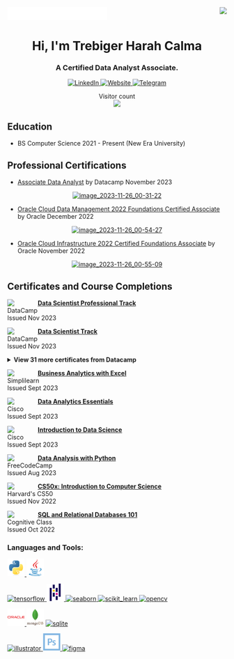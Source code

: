 <img src="https://github.com/TrebleClef20/TrebleClef20/blob/main/flow.svg" />

<a href="https://www.linkedin.com/in/trebleclef20/">
    <img align="right" src="https://linkedin-github-readme.onrender.com/api/render/Trebiger%20Harah%20Calma/Data%20Analyst/Student/3rd%20yr%20BSCS/dark/https%3A%2F%2Flh3.googleusercontent.com%2Fa%2FACg8ocKZTUfQNJLQfTS4NeyW6xqxtskcIebswKza516mdS7mAg%3Ds432-c-no" />
</a>

<h1 align="center">Hi, I'm Trebiger Harah Calma</h1>
<h3 align="center">A Certified Data Analyst Associate.</h3>

<p align="center">
    <a href="https://www.linkedin.com/in/trebleclef20/">
        <img src="https://img.shields.io/badge/linkedin-%230077B5.svg?style=for-the-badge&logo=linkedin&logoColor=white" alt="LinkedIn">
    </a>
    <a href="mailto: trebigerharahcalma@gmail.com">
        <img src="https://img.shields.io/badge/Gmail-D14836?style=for-the-badge&logo=gmail&logoColor=white" alt="Website">
    </a>
    <a href="https://t.me/TrebleClef20">
        <img src="https://img.shields.io/badge/Telegram-2CA5E0?style=for-the-badge&color=white&logo=telegram&logoColor=blue" alt="Telegram">
    </a>
</p>

<p align="center"> 
  Visitor count<br>
  <img src="https://profile-counter.glitch.me/TrebleClef20/count.svg" />
</p>

## Education
- BS Computer Science 2021 - Present (New Era University)

## Professional Certifications

- [Associate Data Analyst](https://www.datacamp.com/certificate/DAA0015252172784) by Datacamp November 2023
<p align="center">
    <a href="https://drive.google.com/file/d/1snuGzxq3QotUyopkGj4I_RommPUZi8Kv/view?usp=sharing">
        <img width="700" alt="image_2023-11-26_00-31-22" src="https://github.com/TrebleClef20/TrebleClef20/assets/65029347/3e8b4e7a-1fe7-47cd-8d87-ac95669f97b2">
    </a>
</p>

- [Oracle Cloud Data Management 2022 Foundations Certified Associate](https://catalog-education.oracle.com/pls/certview/sharebadge?id=73AC08648CACD3285B113FC8255D687B5384CF408931735A7AC346A7A20472ED) by Oracle December 2022
<p align="center">
    <a href="https://catalog-education.oracle.com/pls/certview/sharebadge?id=73AC08648CACD3285B113FC8255D687B5384CF408931735A7AC346A7A20472ED">
        <img width="700" alt="image_2023-11-26_00-54-27" src="https://github.com/TrebleClef20/TrebleClef20/assets/65029347/77de461a-5bdf-40b8-a875-0fc0079dbec7">
    </a>
</p>

- [Oracle Cloud Infrastructure 2022 Certified Foundations Associate](https://catalog-education.oracle.com/pls/certview/sharebadge?id=B44992A462323AADAFEE59F44B430F760CD5AF56A07B13A929E8E1C037B89375) by Oracle November 2022
<p align="center">
    <a href="https://catalog-education.oracle.com/pls/certview/sharebadge?id=B44992A462323AADAFEE59F44B430F760CD5AF56A07B13A929E8E1C037B89375">
        <img width="700" alt="image_2023-11-26_00-55-09" src="https://github.com/TrebleClef20/TrebleClef20/assets/65029347/af64e122-8e3e-49a4-81cc-4e1b28c32667">
    </a>
</p>



## Certificates and Course Completions
<p align="left">
    <a href="https://www.datacamp.com/completed/statement-of-accomplishment/track/bc8a45a9216f5582e45930b9cb6fb2651dd94521" title="Statement of Accomplishment">
        <img src="https://media.licdn.com/dms/image/C4D0BAQHoE9F6A76mOQ/company-logo_100_100/0/1630577190840/datacampinc_logo?e=1709164800&v=beta&t=nw4-c14iecX6q0pl-WyHc46TH1itt3mjyD_sCyJI0qw" width="70px" align="left"/>
    </a>
    <a href="https://www.datacamp.com/completed/statement-of-accomplishment/track/bc8a45a9216f5582e45930b9cb6fb2651dd94521">
        <strong>Data Scientist Professional Track</strong>
    </a>
    <br>DataCamp
    <br>Issued Nov 2023
</p>

<p align="left">
    <a href="https://www.datacamp.com/completed/statement-of-accomplishment/track/a0fe0ae72627152f313741077442a4bb79e6a144" title="Statement of Accomplishment">
        <img src="https://media.licdn.com/dms/image/C4D0BAQHoE9F6A76mOQ/company-logo_100_100/0/1630577190840/datacampinc_logo?e=1709164800&v=beta&t=nw4-c14iecX6q0pl-WyHc46TH1itt3mjyD_sCyJI0qw" width="70px" align="left"/>
    </a>
    <a href="https://www.datacamp.com/completed/statement-of-accomplishment/track/a0fe0ae72627152f313741077442a4bb79e6a144">
        <strong>Data Scientist Track</strong>
    </a>
    <br>DataCamp
    <br>Issued Nov 2023
</p>
<details>
    <summary><strong>View 31 more certificates from Datacamp</strong></summary>
        <ul>• <a href="https://www.datacamp.com/completed/statement-of-accomplishment/course/cb4cdd79bfd7581a355bb27482db3197c2491bfb"><strong>Cleaning Data in Python</strong></a> issued Nov 2023</ul>
        <ul>• <a href="https://www.datacamp.com/completed/statement-of-accomplishment/course/cac5cb535a6dbcb92ecf7fb36e48d63197ba69dc"><strong>Data Communication Concepts</strong></a> issued Nov 2023</ul>
        <ul>• <a href="https://www.datacamp.com/completed/statement-of-accomplishment/course/b119851ca27a9831de269ffe2466cec172308070"><strong>Data Manipulation with pandas</strong></a> issued Nov 2023</ul>
        <ul>• <a href="https://www.datacamp.com/completed/statement-of-accomplishment/course/b987da5a5baaaef8646c924b4099eb047bc3c83b"><strong>Developing Python Packages</strong></a> issued Nov 2023</ul>
        <ul>• <a href="https://www.datacamp.com/completed/statement-of-accomplishment/course/ccfa0d8a1f1ee259266c683540d8b42007470a53"><strong>Exploratory Data Analysis in Python</strong></a> issued Nov 2023</ul>
        <ul>• <a href="https://www.datacamp.com/completed/statement-of-accomplishment/course/bbecc17bc76a53013511a3e7b1837923880a30a3"><strong>Hypothesis Testing in Python</strong></a> issued Nov 2023</ul>
        <ul>• <a href="https://www.datacamp.com/completed/statement-of-accomplishment/course/1bdebcacf82f4e33075c2dfb63c9c4de5aa4b651"><strong>Intermediate Data Visualization with Seaborn</strong></a> issued Nov 2023</ul>
        <ul>• <a href="https://www.datacamp.com/completed/statement-of-accomplishment/course/6c855ba967f7d50e8276c11ab1032912dc3aaebc"><strong>Intermediate Importing Data in Python</strong></a> issued Nov 2023</ul>
        <ul>• <a href="https://www.datacamp.com/completed/statement-of-accomplishment/course/5e71e6e2a0eaea5d9d50a69c92499aee5c798890"><strong>Intermediate Python</strong></a> issued Nov 2023</ul>
        <ul>• <a href="https://www.datacamp.com/completed/statement-of-accomplishment/course/34746c7ab713c419354351af8c86020a3d8b8cb3"><strong>Intermediate SQL</strong></a> issued Nov 2023</ul>
        <ul>• <a href="https://www.datacamp.com/completed/statement-of-accomplishment/course/ff9c9f7620382ce8b6b4c88a14dc0bb06598e994"><strong>Introduction to Data Visualization with Matplotlib</strong></a> issued Nov 2023</ul>
        <ul>• <a href="https://www.datacamp.com/completed/statement-of-accomplishment/course/31cd28c882fadfd016b5d567133207d92b0e5ea9"><strong>Introduction to Data Visualization with Seaborn</strong></a> issued Nov 2023</ul>
        <ul>• <a href="https://www.datacamp.com/completed/statement-of-accomplishment/course/dab5299f0dd2b485eee7c753337bd1bca8dd36bc"><strong>Introduction to Git</strong></a> issued Nov 2023</ul>
        <ul>• <a href="https://www.datacamp.com/completed/statement-of-accomplishment/course/c2cfe65f5d01eca4d26a1bdaa501bd85a9b6ce9e"><strong>Introduction to Importing Data in Python</strong></a> issued Nov 2023</ul>
        <ul>• <a href="https://www.datacamp.com/completed/statement-of-accomplishment/course/2ec3edbb13aef9731515b6279f27f58d89f2282a"><strong>Introduction to Python</strong></a> issued Nov 2023</ul>
        <ul>• <a href="https://www.datacamp.com/completed/statement-of-accomplishment/course/2372c31853c79b48a86ca97e00c0170b3a814fa0"><strong>Introduction to Regression with statsmodels in Python</strong></a> issued Nov 2023</ul>
        <ul>• <a href="https://www.datacamp.com/completed/statement-of-accomplishment/course/9613065ef728007ac19f175a88fb9e8ca4cf5a8c"><strong>Introduction to SQL</strong></a> issued Nov 2023</ul>
        <ul>• <a href="https://www.datacamp.com/completed/statement-of-accomplishment/course/a0e1ce1122f9177228df3a1788a93e05138704bb"><strong>Introduction to Statistics in Python</strong></a> issued Nov 2023</ul>
        <ul>• <a href="https://www.datacamp.com/completed/statement-of-accomplishment/course/3e135492031cc34165af67bd26d927f249325585"><strong>Joining Data in SQL</strong></a> issued Nov 2023</ul>
        <ul>• <a href="https://www.datacamp.com/completed/statement-of-accomplishment/course/e94ccfb9becd85a1a77edbdd3d42ea964abb587c"><strong>Joining Data with pandas</strong></a> issued Nov 2023</ul>
        <ul>• <a href="https://www.datacamp.com/completed/statement-of-accomplishment/course/1d29e9f1f2515b67065eb1f51cc5a5747eacc4e6"><strong>Machine Learning for Business</strong></a> issued Nov 2023</ul>
        <ul>• <a href="https://www.datacamp.com/completed/statement-of-accomplishment/course/3262a09fc4acae84f5cd88ae47658476c2f05926"><strong>Machine Learning with Tree-Based Models in Python</strong></a> issued Nov 2023</ul>
        <ul>• <a href="https://www.datacamp.com/completed/statement-of-accomplishment/course/87b5e0380c088625ad679cd8aebd51355384e007"><strong>Preprocessing for Machine Leaming in Python</strong></a> issued Nov 2023</ul>
        <ul>• <a href="https://www.datacamp.com/completed/statement-of-accomplishment/course/825df0aa79e49022ed651eb3a182048be9cb2987"><strong>Python Data Science Toolbox (Part 1)</strong></a> issued Nov 2023</ul>
        <ul>• <a href="https://www.datacamp.com/completed/statement-of-accomplishment/course/f98e3329595a8da36cff90280007c9475a8757ad"><strong>Python Data Science Toolbox (Part 2)</strong></a> issued Nov 2023</ul>
        <ul>• <a href="https://www.datacamp.com/completed/statement-of-accomplishment/course/7340304b06598e63874f1b49eb9e75df102d264c"><strong>Sampling in Python</strong></a> issued Nov 2023</ul>
        <ul>• <a href="https://www.datacamp.com/completed/statement-of-accomplishment/course/8b92cba1fe2e5a272aced41f1f5c5cd55a7dfab7"><strong>Supervised Leaming with scikit-learn</strong></a> issued Nov 2023</ul>
        <ul>• <a href="https://www.datacamp.com/completed/statement-of-accomplishment/course/6f16f650bcf4d5002df677f58318826dea9463ba"><strong>Unsupervised Leaming in Python</strong></a> issued Nov 2023</ul>
        <ul>• <a href="https://www.datacamp.com/completed/statement-of-accomplishment/course/9f85ea3022a089abad722064e8fafadadb335499"><strong>Working with Categorical Data in Python</strong></a> issued Nov 2023</ul>
        <ul>• <a href="https://www.datacamp.com/completed/statement-of-accomplishment/course/524ad6feabe60e8b187469bb52d9ed096e23b3b7"><strong>Working with Dates and Times in Python</strong></a> issued Nov 2023</ul>
        <ul>• <a href="https://www.datacamp.com/completed/statement-of-accomplishment/course/b5736c0242a97efa2fd9377c7e2650732b7cb277"><strong>Writing Functions in Python</strong></a> issued Nov 2023</ul>
</details>

<p align="left">
    <a href="https://simpli-web.app.link/e/ap7hTGsmTCb" title="Declaration of Completion">
        <img src="https://media.licdn.com/dms/image/C510BAQEvNU0EYy6wUw/company-logo_100_100/0/1631319527790?e=1709164800&v=beta&t=rBrJhSnP5T7idPRLmgneBppPTCZSBrLEj6dbp2NQgFo" width="70px" align="left"/>
    </a>
    <a href="https://simpli-web.app.link/e/ap7hTGsmTCb">
        <strong>Business Analytics with Excel</strong>
    </a>
    <br>Simplilearn
    <br>Issued Sept 2023
</p>

<p align="left">
    <a href="https://www.credly.com/badges/73acfb54-af31-47f6-a6c9-fc71d6d316e0/public_url" title="Credly Badge">
        <img src="https://media.licdn.com/dms/image/D560BAQFVQnYFvzs9jw/company-logo_100_100/0/1688482473854/cisco_logo?e=1709164800&v=beta&t=YGt1QdEnnBta1VS95rW-1lFhB9884MB4h31P71_zQ1k" width="70px" align="left"/>
    </a>
    <a href="https://www.credly.com/badges/73acfb54-af31-47f6-a6c9-fc71d6d316e0/public_url">
        <strong>Data Analytics Essentials</strong>
    </a>
    <br>Cisco
    <br>Issued Sept 2023
</p>

<p align="left">
    <a href="https://www.credly.com/badges/4b1783d0-02e0-48da-bf8f-ec1f71a96a6d/public_url" title="Credly Badge">
        <img src="https://media.licdn.com/dms/image/D560BAQFVQnYFvzs9jw/company-logo_100_100/0/1688482473854/cisco_logo?e=1709164800&v=beta&t=YGt1QdEnnBta1VS95rW-1lFhB9884MB4h31P71_zQ1k" width="70px" align="left"/>
    </a>
    <a href="https://www.credly.com/badges/73acfb54-af31-47f6-a6c9-fc71d6d316e0/public_url">
        <strong>Introduction to Data Science</strong>
    </a>
    <br>Cisco
    <br>Issued Sept 2023
</p>

<p align="left">
    <a href="https://freecodecamp.org/certification/TrebleClef20/data-analysis-with-python-v7" title="Developer Certification">
        <img src="https://media.licdn.com/dms/image/C4E0BAQGLKj3JHcof0w/company-logo_100_100/0/1630639684997/free_code_camp_logo?e=1709164800&v=beta&t=_oT9w_MOjvcKUdTP_qVO7Fmmk3yZNw27t_ewB8Z_vbs" width="70px" align="left"/>
    </a>
    <a href="https://freecodecamp.org/certification/TrebleClef20/data-analysis-with-python-v7">
        <strong>Data Analysis with Python</strong>
    </a>
    <br>FreeCodeCamp
    <br>Issued Aug 2023
</p>

<p align="left">
    <a href="https://cs50.harvard.edu/certificates/42b28386-2bb1-4c84-9853-99bde7054759" title="Course Certificate">
        <img src="https://media.licdn.com/dms/image/C4E0BAQGYjmmBCvqLmg/company-logo_100_100/0/1631309789389?e=1709164800&v=beta&t=Ee-Pc0ewmXphIZYmtthaoMH7BvhcD6FRzt3JaKJ9-pM" width="70px" align="left"/>
    </a>
    <a href="https://cs50.harvard.edu/certificates/42b28386-2bb1-4c84-9853-99bde7054759">
        <strong>CS50x: Introduction to Computer Science</strong>
    </a>
    <br>Harvard's CS50
    <br>Issued Nov 2022
</p>

<p align="left">
    <a href="https://courses.cognitiveclass.ai/certificates/feebcc2f87d84a73ae1ec59bfaabc0e6" title="Course Certificate">
        <img src="https://media.licdn.com/dms/image/D4E0BAQEaCNejK-w0iQ/company-logo_100_100/0/1699545729330/cognitiveclass_logo?e=1709164800&v=beta&t=vWhMkMOZ4mf6niulhclXDEEFY9yUSudFf9x6I9kwYXY" width="70px" align="left"/>
    </a>
    <a href="https://courses.cognitiveclass.ai/certificates/feebcc2f87d84a73ae1ec59bfaabc0e6">
        <strong>SQL and Relational Databases 101</strong>
    </a>
    <br>Cognitive Class
    <br>Issued Oct 2022
</p>



<h3 align="left">Languages and Tools:</h3>
<p align="left">
</a> <a href="https://www.python.org" target="_blank" rel="noreferrer"> <img src="https://raw.githubusercontent.com/devicons/devicon/master/icons/python/python-original.svg" alt="python" width="40" height="40"/> 
<a href="https://www.java.com" target="_blank" rel="noreferrer"> <img src="https://raw.githubusercontent.com/devicons/devicon/master/icons/java/java-original.svg" alt="java" width="40" height="40"/> </a> 


  </a> <a href="https://www.tensorflow.org" target="_blank" rel="noreferrer"> <img src="https://www.vectorlogo.zone/logos/tensorflow/tensorflow-icon.svg" alt="tensorflow" width="40" height="40"/> </a>  <a href="https://pandas.pydata.org/" target="_blank" rel="noreferrer"> <img src="https://raw.githubusercontent.com/devicons/devicon/2ae2a900d2f041da66e950e4d48052658d850630/icons/pandas/pandas-original.svg" alt="pandas" width="40" height="40"/> </a> </a> <a href="https://seaborn.pydata.org/" target="_blank" rel="noreferrer"> <img src="https://seaborn.pydata.org/_images/logo-mark-lightbg.svg" alt="seaborn" width="40" height="40"/> </a> <a href="https://scikit-learn.org/" target="_blank" rel="noreferrer"> <img src="https://upload.wikimedia.org/wikipedia/commons/0/05/Scikit_learn_logo_small.svg" alt="scikit_learn" width="40" height="40"/> <a href="https://opencv.org/" target="_blank" rel="noreferrer"> <img src="https://www.vectorlogo.zone/logos/opencv/opencv-icon.svg" alt="opencv" width="40" height="40"/> </a> 

  <a href="https://www.oracle.com/" target="_blank" rel="noreferrer"> <img src="https://raw.githubusercontent.com/devicons/devicon/master/icons/oracle/oracle-original.svg" alt="oracle" width="40" height="40"/> <a href="https://www.mongodb.com/" target="_blank" rel="noreferrer"> <img src="https://raw.githubusercontent.com/devicons/devicon/master/icons/mongodb/mongodb-original-wordmark.svg" alt="mongodb" width="40" height="40"/></a> <a href="https://www.sqlite.org/" target="_blank" rel="noreferrer"> <img src="https://www.vectorlogo.zone/logos/sqlite/sqlite-icon.svg" alt="sqlite" width="40" height="40"/></a> 



  <a href="https://www.adobe.com/in/products/illustrator.html" target="_blank" rel="noreferrer"> <img src="https://www.vectorlogo.zone/logos/adobe_illustrator/adobe_illustrator-icon.svg" alt="illustrator" width="40" height="40"/> </a> <a href="https://www.photoshop.com/en" target="_blank" rel="noreferrer"> <img src="https://raw.githubusercontent.com/devicons/devicon/master/icons/photoshop/photoshop-line.svg" alt="photoshop" width="40" height="40"/> </a> <a href="https://www.figma.com/" target="_blank" rel="noreferrer"> <img src="https://www.vectorlogo.zone/logos/figma/figma-icon.svg" alt="figma" width="40" height="40"/> </a>

</p>
  



<!---
TrebleClef20/TrebleClef20 is a ✨ special ✨ repository because its `README.md` (this file) appears on your GitHub profile.
You can click the Preview link to take a look at your changes.
--->
